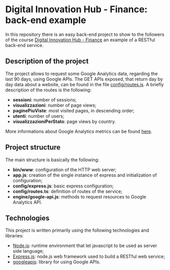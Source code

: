 # Digital Innovation Hub - Finance: back-end example

In this repository there is an easy back-end project to show to the followers of the course [Digital Innovation Hub - Finance](https://www.eventbrite.it/e/biglietti-orientarsi-al-digitale-finance-20-e-27-giugno-4-e-12-luglio-2019-62911384645?ref=estw) an example of a RESTful back-end service. 

## Description of the project
The project allows to request some Google Analytics data, regarding the last 90 days, using Google APIs. The GET APIs exposed, that return day by day data about a website, can be found in the file [config/routes.js](https://github.com/Ibbus93/dih-backend/blob/master/config/routes.js). A briefly description of the routes is the following:
- **sessioni**: number of sessions;
- **visualizzazioni**: number of page views;
- **paginePiuViste**: most visited pages, in descending order;
- **utenti**: number of users;
- **visualizzazioniPerStato**: page views by country.

More informations about Google Analytics metrics can be found [here](https://developers.google.com/analytics/devguides/reporting/core/dimsmets).

## Project structure
The main structure is basically the following:
- **bin/www**: configuration of the HTTP web server;
- **app.js**: creation of the single instance of express and initialization of configuration;
- **config/express.js**: basic express configuration;
- **config/routes.ts**: definition of routes of the service;
- **engine/google-api.js**: methods to request resources to Google Analytics API.

## Technologies
This project is written primarily using the following technologies and libraries:

- [Node.js](https://nodejs.org/it/): runtime environment that let javascript to be used as server side language;
- [Express.js](https://github.com/expressjs/express): node.js web framework used to build a RESTful web service;
- [googleapis](https://github.com/googleapis/google-api-nodejs-client#readme): library for using Google APIs.
